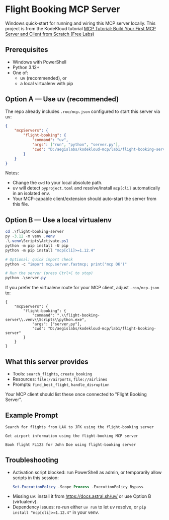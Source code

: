 # Flight Booking MCP Server

Windows quick-start for running and wiring this MCP server locally.
This project is from the KodeKloud tutorial [MCP Tutorial: Build Your First MCP Server and Client from Scratch (Free Labs)](https://www.youtube.com/watch?v=RhTiAOGwbYE&t=79s)

## Prerequisites

- Windows with PowerShell
- Python 3.12+
- One of:
	- uv (recommended), or
	- a local virtualenv with pip

## Option A — Use uv (recommended)

The repo already includes `.roo/mcp.json` configured to start this server via uv:

```json
{
	"mcpServers": {
		"flight-booking": {
			"command": "uv",
			"args": ["run", "python", "server.py"],
			"cwd": "D:/aegislabs/kodekloud-mcp/lab1/flight-booking-server"
		}
	}
}
```

Notes:
- Change the `cwd` to your local absolute path.
- uv will detect `pyproject.toml` and resolve/install `mcp[cli]` automatically in an isolated env.
- Your MCP-capable client/extension should auto-start the server from this file.

## Option B — Use a local virtualenv

```powershell
cd .\flight-booking-server
py -3.12 -m venv .venv
.\.venv\Scripts\Activate.ps1
python -m pip install -U pip
python -m pip install "mcp[cli]>=1.12.4"

# Optional: quick import check
python -c "import mcp.server.fastmcp; print('mcp OK')"

# Run the server (press Ctrl+C to stop)
python .\server.py
```

If you prefer the virtualenv route for your MCP client, adjust `.roo/mcp.json` to:

```
{
	"mcpServers": {
		"flight-booking": {
			"command": ".\\flight-booking-server\\.venv\\Scripts\\python.exe",
			"args": ["server.py"],
			"cwd": "D:/aegislabs/kodekloud-mcp/lab1/flight-booking-server"
		}
	}
}
```

## What this server provides

- Tools: `search_flights`, `create_booking`
- Resources: `file://airports`, `file://airlines`
- Prompts: `find_best_flight`, `handle_disruption`

Your MCP client should list these once connected to "Flight Booking Server".

## Example Prompt

```
Search for flights from LAX to JFK using the flight-booking server
```

```
Get airport information using the flight-booking MCP server
```

```
Book flight FL123 for John Doe using flight-booking server
```

## Troubleshooting

- Activation script blocked: run PowerShell as admin, or temporarily allow scripts in this session:
	```powershell
	Set-ExecutionPolicy -Scope Process -ExecutionPolicy Bypass
	```
- Missing uv: install it from https://docs.astral.sh/uv/ or use Option B (virtualenv).
- Dependency issues: re-run either `uv run` to let uv resolve, or `pip install "mcp[cli]>=1.12.4"` in your venv.

